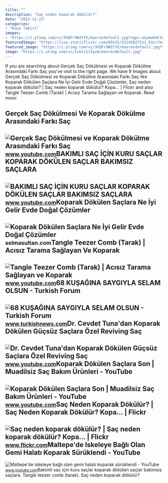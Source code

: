 ```yaml
---
title: ""
description: "Saç neden koparak dökülür?"
date: "2022-12-23"
categories:
- "Ruya Tabiri"
images:
- "https://i.ytimg.com/vi/3UQFr9WZtYE/maxresdefault.jpg?sqp=-oaymwEmCIAKENAF8quKqQMa8AEB-AGUA4AC0AWKAgwIABABGGUgXChXMA8=&amp;rs=AOn4CLAho4ksA2yfq1EKRjGDzUzl9Qaz2g"
featuredImage: "https://live.staticflickr.com/65535/52145827311_63cc7eaba2_b.jpg"
featured_image: "https://i.ytimg.com/vi/3UQFr9WZtYE/maxresdefault.jpg?sqp=-oaymwEmCIAKENAF8quKqQMa8AEB-AGUA4AC0AWKAgwIABABGGUgXChXMA8=&amp;rs=AOn4CLAho4ksA2yfq1EKRjGDzUzl9Qaz2g"
image: "https://i.ytimg.com/vi/Ismlz11IgvA/maxresdefault.jpg"
---
```


If you are searching about Gerçek Saç Dökülmesi ve Koparak Dökülme Arasındaki Farkı Saç you've visit to the right page. We have 9 Images about Gerçek Saç Dökülmesi ve Koparak Dökülme Arasındaki Farkı Saç like Koparak Dökülen Saçlara Ne İyi Gelir Evde Doğal Çözümler, Saç neden koparak dökülür? | Saç neden koparak dökülür? Kopa… | Flickr and also Tangle Teezer Comb (Tarak) | Acısız Tarama Sağlayan ve Koparak. Read more:

Gerçek Saç Dökülmesi Ve Koparak Dökülme Arasındaki Farkı Saç
------------------------------------------------------------

 ![Gerçek Saç Dökülmesi ve Koparak Dökülme Arasındaki Farkı Saç](https://i.ytimg.com/vi/Xyv803P3TpA/maxresdefault.jpg) <small>www.youtube.com</small>BAKIMLI SAÇ İÇİN KURU SAÇLAR KOPARAK DÖKÜLEN SAÇLAR BAKIMSIZ SAÇLARA
--------------------------------------------------------------------

 ![BAKIMLI SAÇ İÇİN KURU SAÇLAR KOPARAK DÖKÜLEN SAÇLAR BAKIMSIZ SAÇLARA](https://i.ytimg.com/vi/3UQFr9WZtYE/maxresdefault.jpg?sqp=-oaymwEmCIAKENAF8quKqQMa8AEB-AGUA4AC0AWKAgwIABABGGUgXChXMA8=&rs=AOn4CLAho4ksA2yfq1EKRjGDzUzl9Qaz2g) <small>www.youtube.com</small>Koparak Dökülen Saçlara Ne İyi Gelir Evde Doğal Çözümler
--------------------------------------------------------

 ![Koparak Dökülen Saçlara Ne İyi Gelir Evde Doğal Çözümler](https://selmasultan.com/wp-content/uploads/2020/12/selmasultan-koparak-dokulen-saclar-nedir-neden-olur-maske-tarifleri.jpg) <small>selmasultan.com</small>Tangle Teezer Comb (Tarak) | Acısız Tarama Sağlayan Ve Koparak
--------------------------------------------------------------

 ![Tangle Teezer Comb (Tarak) | Acısız Tarama Sağlayan ve Koparak](https://i.ytimg.com/vi/KX84Q7qccPg/maxresdefault.jpg) <small>www.youtube.com</small>68 KUŞAĞINA SAYGIYLA SELAM OLSUN - Turkish Forum
------------------------------------------------

 ![68 KUŞAĞINA SAYGIYLA SELAM OLSUN - Turkish Forum](https://www.turkishnews.com/tr/content/wp-content/uploads/2022/05/deniz-gezmis-68-kusagi.jpg) <small>www.turkishnews.com</small>Dr. Cevdet Tuna'dan Koparak Dökülen Güçsüz Saçlara Özel Reviving Saç
--------------------------------------------------------------------

 ![Dr. Cevdet Tuna'dan Koparak Dökülen Güçsüz Saçlara Özel Reviving Saç](https://i.ytimg.com/vi/PFR4Ugiz4gw/maxresdefault.jpg) <small>www.youtube.com</small>Koparak Dökülen Saçlara Son | Muadilsiz Saç Bakım Ürünleri - YouTube
--------------------------------------------------------------------

 ![Koparak Dökülen Saçlara Son | Muadilsiz Saç Bakım Ürünleri - YouTube](https://i.ytimg.com/vi/Ismlz11IgvA/maxresdefault.jpg) <small>www.youtube.com</small>Saç Neden Koparak Dökülür? | Saç Neden Koparak Dökülür? Kopa… | Flickr
----------------------------------------------------------------------

 ![Saç neden koparak dökülür? | Saç neden koparak dökülür? Kopa… | Flickr](https://live.staticflickr.com/65535/52145827311_63cc7eaba2_b.jpg) <small>www.flickr.com</small>Maltepe'de Iskeleye Bağlı Olan Gemi Halatı Koparak Sürüklendi - YouTube
-----------------------------------------------------------------------

 ![Maltepe'de iskeleye bağlı olan gemi halatı koparak sürüklendi - YouTube](https://i.ytimg.com/vi/lDVSahRZFqQ/maxresdefault.jpg) <small>www.youtube.com</small>Bakimli saç i̇çi̇n kuru saçlar koparak dökülen saçlar bakimsiz saçlara. Tangle teezer comb (tarak). Saç neden koparak dökülür?
